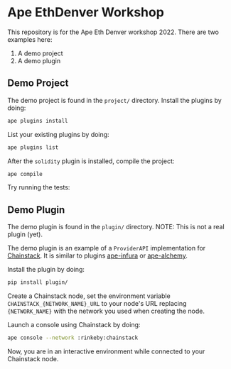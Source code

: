 # Ape EthDenver Workshop

This repository is for the Ape Eth Denver workshop 2022.
There are two examples here:

1. A demo project
2. A demo plugin

## Demo Project

The demo project is found in the `project/` directory.
Install the plugins by doing:

```bash
ape plugins install
```

List your existing plugins by doing:

```bash
ape plugins list
```

After the `solidity` plugin is installed, compile the project:

```bash
ape compile
```

Try running the tests:

## Demo Plugin

The demo plugin is found in the `plugin/` directory. NOTE: This is not a real plugin (yet).

The demo plugin is an example of a `ProviderAPI` implementation for [Chainstack](https://chainstack.com/).
It is similar to plugins [ape-infura](https://github.com/ApeWorX/ape-infura) or [ape-alchemy](https://github.com/ApeWorX/ape-alchemy).

Install the plugin by doing:

```bash
pip install plugin/
```

Create a Chainstack node, set the environment variable `CHAINSTACK_{NETWORK_NAME}_URL` to your node's URL replacing `{NETWORK_NAME}` with the network you used when creating the node.

Launch a console using Chainstack by doing:

```bash
ape console --network :rinkeby:chainstack
```

Now, you are in an interactive environment while connected to your Chainstack node.
